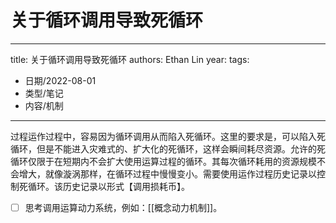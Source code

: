 # 关于循环调用导致死循环


---
title: 关于循环调用导致死循环
authors: Ethan Lin
year:
tags:
  - 日期/2022-08-01 
  - 类型/笔记 
  - 内容/机制 
---




过程运作过程中，容易因为循环调用从而陷入死循环。这里的要求是，可以陷入死循环，但是不能进入灾难式的、扩大化的死循环，这样会瞬间耗尽资源。允许的死循环仅限于在短期内不会扩大使用运算过程的循环。其每次循环耗用的资源规模不会增大，就像漩涡那样，在循环过程中慢慢变小。需要使用运作过程历史记录以控制死循环。该历史记录以形式【调用损耗币】。

- [ ] 思考调用运算动力系统，例如：[[概念动力机制]]。

